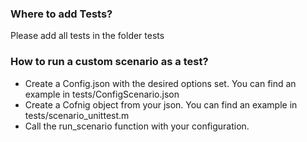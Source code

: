 ### Where to add Tests?
Please add all tests in the folder tests
### How to run a custom scenario as a test?
- Create a Config.json with the desired options set. You can find an example in tests/ConfigScenario.json
- Create a Cofnig object from your json. You can find an example in tests/scenario_unittest.m
- Call the run_scenario function with your configuration. 
